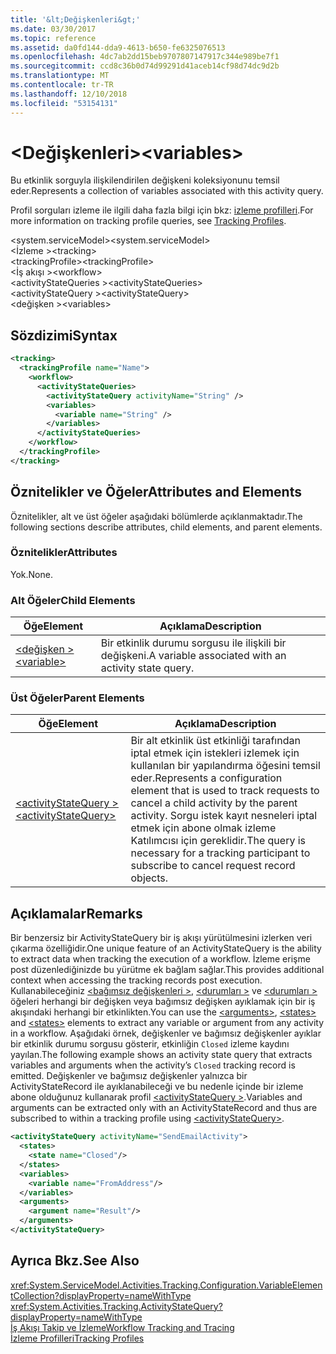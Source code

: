 ```yaml
---
title: '&lt;Değişkenleri&gt;'
ms.date: 03/30/2017
ms.topic: reference
ms.assetid: da0fd144-dda9-4613-b650-fe6325076513
ms.openlocfilehash: 4dc7ab2dd15beb9707807147917c344e989be7f1
ms.sourcegitcommit: ccd8c36b0d74d99291d41aceb14cf98d74dc9d2b
ms.translationtype: MT
ms.contentlocale: tr-TR
ms.lasthandoff: 12/10/2018
ms.locfileid: "53154131"
---
```

# <a name="ltvariablesgt"></a><span data-ttu-id="cf1c6-102">&lt;Değişkenleri&gt;</span><span class="sxs-lookup"><span data-stu-id="cf1c6-102">&lt;variables&gt;</span></span>
<span data-ttu-id="cf1c6-103">Bu etkinlik sorguyla ilişkilendirilen değişkeni koleksiyonunu temsil eder.</span><span class="sxs-lookup"><span data-stu-id="cf1c6-103">Represents a collection of variables associated with this activity query.</span></span>  
  
 <span data-ttu-id="cf1c6-104">Profil sorguları izleme ile ilgili daha fazla bilgi için bkz: [izleme profilleri](../../../../../docs/framework/windows-workflow-foundation/tracking-profiles.md).</span><span class="sxs-lookup"><span data-stu-id="cf1c6-104">For more information on tracking profile queries, see [Tracking Profiles](../../../../../docs/framework/windows-workflow-foundation/tracking-profiles.md).</span></span>  
  
<span data-ttu-id="cf1c6-105">\<system.serviceModel></span><span class="sxs-lookup"><span data-stu-id="cf1c6-105">\<system.serviceModel></span></span>  
<span data-ttu-id="cf1c6-106">\<İzleme ></span><span class="sxs-lookup"><span data-stu-id="cf1c6-106">\<tracking></span></span>  
<span data-ttu-id="cf1c6-107">\<trackingProfile></span><span class="sxs-lookup"><span data-stu-id="cf1c6-107">\<trackingProfile></span></span>  
<span data-ttu-id="cf1c6-108">\<İş akışı ></span><span class="sxs-lookup"><span data-stu-id="cf1c6-108">\<workflow></span></span>  
<span data-ttu-id="cf1c6-109">\<activityStateQueries ></span><span class="sxs-lookup"><span data-stu-id="cf1c6-109">\<activityStateQueries></span></span>  
<span data-ttu-id="cf1c6-110">\<activityStateQuery ></span><span class="sxs-lookup"><span data-stu-id="cf1c6-110">\<activityStateQuery></span></span>  
<span data-ttu-id="cf1c6-111">\<değişken ></span><span class="sxs-lookup"><span data-stu-id="cf1c6-111">\<variables></span></span>  
  
## <a name="syntax"></a><span data-ttu-id="cf1c6-112">Sözdizimi</span><span class="sxs-lookup"><span data-stu-id="cf1c6-112">Syntax</span></span>  
  
```xml  
<tracking>
  <trackingProfile name="Name">
    <workflow>
      <activityStateQueries>
        <activityStateQuery activityName="String" />
        <variables>
          <variable name="String" />
        </variables>
      </activityStateQueries>
    </workflow>
  </trackingProfile>
</tracking>  
```  
  
## <a name="attributes-and-elements"></a><span data-ttu-id="cf1c6-113">Öznitelikler ve Öğeler</span><span class="sxs-lookup"><span data-stu-id="cf1c6-113">Attributes and Elements</span></span>  
 <span data-ttu-id="cf1c6-114">Öznitelikler, alt ve üst öğeler aşağıdaki bölümlerde açıklanmaktadır.</span><span class="sxs-lookup"><span data-stu-id="cf1c6-114">The following sections describe attributes, child elements, and parent elements.</span></span>  
  
### <a name="attributes"></a><span data-ttu-id="cf1c6-115">Öznitelikler</span><span class="sxs-lookup"><span data-stu-id="cf1c6-115">Attributes</span></span>  
 <span data-ttu-id="cf1c6-116">Yok.</span><span class="sxs-lookup"><span data-stu-id="cf1c6-116">None.</span></span>  
  
### <a name="child-elements"></a><span data-ttu-id="cf1c6-117">Alt Öğeler</span><span class="sxs-lookup"><span data-stu-id="cf1c6-117">Child Elements</span></span>  
  
|<span data-ttu-id="cf1c6-118">Öğe</span><span class="sxs-lookup"><span data-stu-id="cf1c6-118">Element</span></span>|<span data-ttu-id="cf1c6-119">Açıklama</span><span class="sxs-lookup"><span data-stu-id="cf1c6-119">Description</span></span>|  
|-------------|-----------------|  
|[<span data-ttu-id="cf1c6-120">\<değişken ></span><span class="sxs-lookup"><span data-stu-id="cf1c6-120">\<variable></span></span>](../../../../../docs/framework/configure-apps/file-schema/windows-workflow-foundation/variable.md)|<span data-ttu-id="cf1c6-121">Bir etkinlik durumu sorgusu ile ilişkili bir değişkeni.</span><span class="sxs-lookup"><span data-stu-id="cf1c6-121">A variable associated with an activity state query.</span></span>|  
  
### <a name="parent-elements"></a><span data-ttu-id="cf1c6-122">Üst Öğeler</span><span class="sxs-lookup"><span data-stu-id="cf1c6-122">Parent Elements</span></span>  
  
|<span data-ttu-id="cf1c6-123">Öğe</span><span class="sxs-lookup"><span data-stu-id="cf1c6-123">Element</span></span>|<span data-ttu-id="cf1c6-124">Açıklama</span><span class="sxs-lookup"><span data-stu-id="cf1c6-124">Description</span></span>|  
|-------------|-----------------|  
|[<span data-ttu-id="cf1c6-125">\<activityStateQuery ></span><span class="sxs-lookup"><span data-stu-id="cf1c6-125">\<activityStateQuery></span></span>](../../../../../docs/framework/configure-apps/file-schema/windows-workflow-foundation/activitystatequery.md)|<span data-ttu-id="cf1c6-126">Bir alt etkinlik üst etkinliği tarafından iptal etmek için istekleri izlemek için kullanılan bir yapılandırma öğesini temsil eder.</span><span class="sxs-lookup"><span data-stu-id="cf1c6-126">Represents a configuration element that is used to track requests to cancel a child activity by the parent activity.</span></span> <span data-ttu-id="cf1c6-127">Sorgu istek kayıt nesneleri iptal etmek için abone olmak izleme Katılımcısı için gereklidir.</span><span class="sxs-lookup"><span data-stu-id="cf1c6-127">The query is necessary for a tracking participant to subscribe to cancel request record objects.</span></span>|  
  
## <a name="remarks"></a><span data-ttu-id="cf1c6-128">Açıklamalar</span><span class="sxs-lookup"><span data-stu-id="cf1c6-128">Remarks</span></span>  
 <span data-ttu-id="cf1c6-129">Bir benzersiz bir ActivityStateQuery bir iş akışı yürütülmesini izlerken veri çıkarma özelliğidir.</span><span class="sxs-lookup"><span data-stu-id="cf1c6-129">One unique feature of an ActivityStateQuery is the ability to extract data when tracking the execution of a workflow.</span></span> <span data-ttu-id="cf1c6-130">İzleme erişme post düzenlediğinizde bu yürütme ek bağlam sağlar.</span><span class="sxs-lookup"><span data-stu-id="cf1c6-130">This provides additional context when accessing the tracking records post execution.</span></span> <span data-ttu-id="cf1c6-131">Kullanabileceğiniz [ \<bağımsız değişkenleri >](../../../../../docs/framework/configure-apps/file-schema/windows-workflow-foundation/arguments.md), [ \<durumları >](../../../../../docs/framework/configure-apps/file-schema/windows-workflow-foundation/states.md) ve [ \<durumları >](../../../../../docs/framework/configure-apps/file-schema/windows-workflow-foundation/states.md) öğeleri herhangi bir değişken veya bağımsız değişken ayıklamak için bir iş akışındaki herhangi bir etkinlikten.</span><span class="sxs-lookup"><span data-stu-id="cf1c6-131">You can use the [\<arguments>](../../../../../docs/framework/configure-apps/file-schema/windows-workflow-foundation/arguments.md), [\<states>](../../../../../docs/framework/configure-apps/file-schema/windows-workflow-foundation/states.md) and [\<states>](../../../../../docs/framework/configure-apps/file-schema/windows-workflow-foundation/states.md) elements to extract any variable or argument from any activity in a workflow.</span></span> <span data-ttu-id="cf1c6-132">Aşağıdaki örnek, değişkenler ve bağımsız değişkenler ayıklar bir etkinlik durumu sorgusu gösterir, etkinliğin `Closed` izleme kaydını yayılan.</span><span class="sxs-lookup"><span data-stu-id="cf1c6-132">The following example shows an activity state query that extracts variables and arguments when the activity’s `Closed` tracking record is emitted.</span></span> <span data-ttu-id="cf1c6-133">Değişkenler ve bağımsız değişkenler yalnızca bir ActivityStateRecord ile ayıklanabileceği ve bu nedenle içinde bir izleme abone olduğunuz kullanarak profil [ \<activityStateQuery >](../../../../../docs/framework/configure-apps/file-schema/windows-workflow-foundation/activitystatequery.md).</span><span class="sxs-lookup"><span data-stu-id="cf1c6-133">Variables and arguments can be extracted only with an ActivityStateRecord and thus are subscribed to within a tracking profile using [\<activityStateQuery>](../../../../../docs/framework/configure-apps/file-schema/windows-workflow-foundation/activitystatequery.md).</span></span>  
  
```xml  
<activityStateQuery activityName="SendEmailActivity">  
  <states>  
    <state name="Closed"/>  
  </states>  
  <variables>  
    <variable name="FromAddress"/>  
  </variables>  
  <arguments>  
    <argument name="Result"/>  
  </arguments>  
</activityStateQuery>  
```  
  
## <a name="see-also"></a><span data-ttu-id="cf1c6-134">Ayrıca Bkz.</span><span class="sxs-lookup"><span data-stu-id="cf1c6-134">See Also</span></span>  
 <xref:System.ServiceModel.Activities.Tracking.Configuration.VariableElementCollection?displayProperty=nameWithType>       
 <xref:System.Activities.Tracking.ActivityStateQuery?displayProperty=nameWithType>       
 [<span data-ttu-id="cf1c6-135">İş Akışı Takip ve İzleme</span><span class="sxs-lookup"><span data-stu-id="cf1c6-135">Workflow Tracking and Tracing</span></span>](../../../../../docs/framework/windows-workflow-foundation/workflow-tracking-and-tracing.md)  
 [<span data-ttu-id="cf1c6-136">İzleme Profilleri</span><span class="sxs-lookup"><span data-stu-id="cf1c6-136">Tracking Profiles</span></span>](../../../../../docs/framework/windows-workflow-foundation/tracking-profiles.md)
